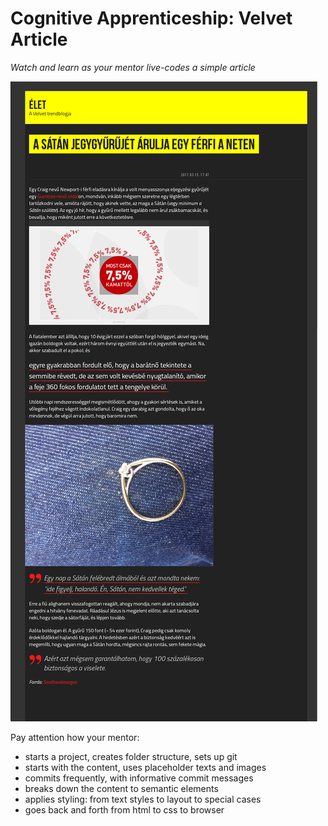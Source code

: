 # Cognitive Apprenticeship: Velvet Article
*Watch and learn as your mentor live-codes a simple article*

![page](page.png)

Pay attention how your mentor:
- starts a project, creates folder structure, sets up git
- starts with the content, uses placeholder texts and images
- commits frequently, with informative commit messages
- breaks down the content to semantic elements
- applies styling: from text styles to layout to special cases
- goes back and forth from html to css to browser
